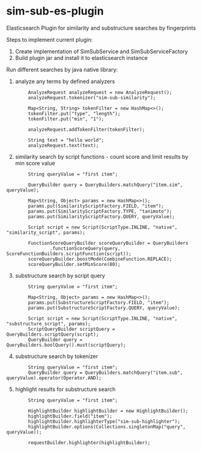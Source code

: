 # sim-sub-es-plugin
Elasticsearch Plugin for similarity and substructure searches by fingerprints

Steps to implement current plugin:
1. Create implementation of SimSubService and SimSubServiceFactory
2. Build plugin jar and install it to elasticsearch instance

Run different searches by java native library:
1) analyze any terms by defined analyzers
```
        AnalyzeRequest analyzeRequest = new AnalyzeRequest();
        analyzeRequest.tokenizer("sim-sub-similarity");
        
        Map<String, String> tokenFilter = new HashMap<>();
        tokenFilter.put("type", "length");
        tokenFilter.put("min", "1");
        
        analyzeRequest.addTokenFilter(tokenFilter);

        String text = "hello world";
        analyzeRequest.text(text);
```
2) similarity search by script functions - count score and limit results by min score value
```
        String queryValue = "first item";
        
        QueryBuilder query = QueryBuilders.matchQuery("item.sim", queryValue);

        Map<String, Object> params = new HashMap<>();
        params.put(SimilarityScriptFactory.FIELD, "item");
        params.put(SimilarityScriptFactory.TYPE, "tanimoto");
        params.put(SimilarityScriptFactory.QUERY, queryValue);

        Script script = new Script(ScriptType.INLINE, "native", "similarity_script", params);

        FunctionScoreQueryBuilder scoreQueryBuilder = QueryBuilders
                .functionScoreQuery(query, ScoreFunctionBuilders.scriptFunction(script));
        scoreQueryBuilder.boostMode(CombineFunction.REPLACE);
        scoreQueryBuilder.setMinScore(80);
```
3) substructure search by script query
```
        String queryValue = "first item";
        
        Map<String, Object> params = new HashMap<>();
        params.put(SubstructureScriptFactory.FIELD, "item");
        params.put(SubstructureScriptFactory.QUERY, queryValue);

        Script script = new Script(ScriptType.INLINE, "native", "substructure_script", params);
        ScriptQueryBuilder scriptQuery = QueryBuilders.scriptQuery(script);
        QueryBuilder query = QueryBuilders.boolQuery().must(scriptQuery);

```
4) substructure search by tokenizer
```
        String queryValue = "first item";
        QueryBuilder query = QueryBuilders.matchQuery("item.sub", queryValue).operator(Operator.AND);
```
5) highlight results for substructure search
```
        String queryValue = "first item";
        
        HighlightBuilder highlightBuilder = new HighlightBuilder();
        highlightBuilder.field("item");
        highlightBuilder.highlighterType("sim-sub-highlighter");
        highlightBuilder.options(Collections.singletonMap("query", queryValue));

        requestBuilder.highlighter(highlightBuilder);
```